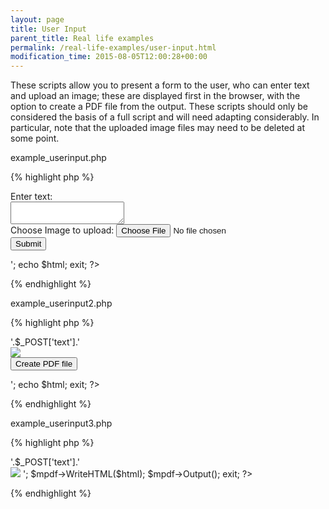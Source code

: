 ```yaml
---
layout: page
title: User Input
parent_title: Real life examples
permalink: /real-life-examples/user-input.html
modification_time: 2015-08-05T12:00:28+00:00
---
```


<p>These scripts allow you to present a form to the user, who can enter text and upload an image; these are displayed first in the browser, with the option to create a PDF file from the output. These scripts should only be considered the basis of a full script and will need adapting considerably. In particular, note that the uploaded image files may need to be deleted at some point.</p>
<p class="manual_block">example_userinput.php</p>

{% highlight php %}
<?php

$html = '

<html>

<body>

<form action="example_userinput2.php" method="post" enctype="multipart/form-data">

Enter text:

<br />

<textarea name="text" id="text"></textarea>

<br />

<label for="file">Choose Image to upload:</label> <input type="file" name="file" id="file" />

<br />

<input type="submit" name="submit" value="Submit" />

</form>

</body>

</html>

';

echo $html;

exit;

?>
{% endhighlight %}

<p class="manual_block">example_userinput2.php</p>

{% highlight php %}
<?php

if (($_FILES["file"]["type"] == "image/gif" 

 $_FILES["file"]["type"] == "image/jpeg")

&amp; $_FILES["file"]["size"] < 20000)   {

    // If the destination file already exists, it will be overwritten

    move_uploaded_file($_FILES["file"]["tmp_name"], "../tmp/" . $_FILES["file"]["name"]);

}

else {

    echo "Invalid file";

}

$html ='

<html>

<body>

<div>'.$_POST['text'].'</div>

<img src="' ."../tmp/" . $_FILES["file"]["name"].'" />

<form action="example_userinput3.php" method="post" enctype="multipart/form-data">

<textarea style="display:none" name="text" id="text">'.$_POST['text'].'</textarea>

<input type="hidden" name="filename" id="filename" value="'. $_FILES["file"]["name"].'" />

<input type="submit" name="submit" value="Create PDF file" />

</form>

</body>

</html>

';

echo $html;

exit;

?>
{% endhighlight %}

<p class="manual_block">example_userinput3.php</p>

{% highlight php %}
<?php

define('_MPDF_PATH', '../');

include("../mpdf.php");

$mpdf=new mPDF('' ); 

$html ='

<html>

<body>

<div>'.$_POST['text'].'</div>

<img src="' ."../tmp/" . $_POST['filename'].'" />

</body>

</html>

';

$mpdf->WriteHTML($html);

$mpdf->Output(); 

exit;

?>
{% endhighlight %}

